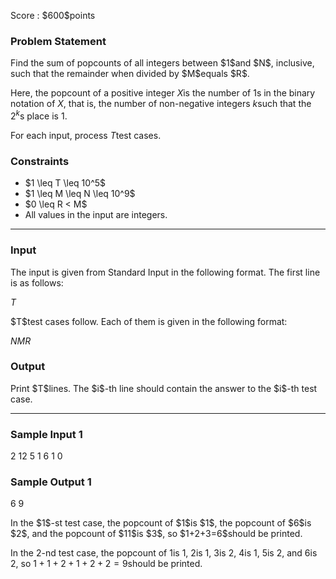 
<div>

<span>

<span>

<p>
Score : $600$points
</p>

<div>

<section>

### **Problem Statement**

<p>
Find the sum of popcounts of all integers between $1$and $N$, inclusive, such that the remainder when divided by $M$equals $R$.

Here, the popcount of a positive integer $X$is the number of $1$s in the binary notation of $X$, that is, the number of non-negative integers $k$such that the $2^k$s place is $1$. 

For each input, process $T$test cases.
</p>

</section>

</div>

<div>

<section>

### **Constraints**

<ul>

<li>
$1 \leq T \leq 10^5$
</li>

<li>
$1 \leq M \leq N \leq 10^9$
</li>

<li>
$0 \leq R < M$
</li>

<li>
All values in the input are integers.
</li>

</ul>

</section>

</div>

---

<div>

<div>

<section>

### **Input**

<p>
The input is given from Standard Input in the following format.  The first line is as follows:
</p>

<div>

$T$
</div>

<p>
$T$test cases follow.  Each of them is given in the following format:
</p>

<div>

$N$$M$$R$
</div>

</section>

</div>

<div>

<section>

### **Output**

<p>
Print $T$lines.  The $i$-th line should contain the answer to the $i$-th test case.
</p>

</section>

</div>

</div>

---

<div>

<section>

### **Sample Input 1**

<div>

2
12 5 1
6 1 0

</div>

</section>

</div>

<div>

<section>

### **Sample Output 1**

<div>

6
9

</div>

<p>
In the $1$-st test case, the popcount of $1$is $1$, the popcount of $6$is $2$, and the popcount of $11$is $3$, so $1+2+3=6$should be printed.

In the $2$-nd test case, the popcount of $1$is $1$, $2$is $1$, $3$is $2$, $4$is $1$, $5$is $2$, and $6$is $2$, so $1+1+2+1+2+2=9$should be printed.
</p>

</section>

</div>

</span>

</span>

</div>
